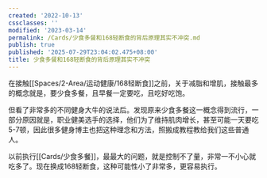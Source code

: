 ```yaml
---
created: '2022-10-13'
cssclasses: ''
modified: '2023-03-14'
permalink: /Cards/少食多餐和168轻断食的背后原理其实不冲突.md
publish: true
published: '2025-07-29T23:04:02.475+08:00'
title: 少食多餐和168轻断食的背后原理其实不冲突
---
```

在接触[[Spaces/2-Area/运动健康/168轻断食]]之前，关于减脂和增肌，接触最多的概念就是，要少食多餐，且早餐一定要吃，且吃好吃饱。

但看了非常多的不同健身大牛的说法后。发现原来少食多餐这一概念得到流行，一部分原因就是，职业健美选手的选择，他们为了维持肌肉增长，甚至可能一天要吃5-7顿，因此很多健身博主也把这种理念和方法，照搬成教程教给我们这些普通人。

以前执行[[Cards/少食多餐]]，最最大的问题，就是控制不了量，非常一不小心就吃多了。现在换成168轻断食，这种可能性小了非常多，更容易执行。